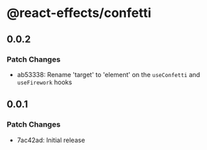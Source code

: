 # @react-effects/confetti

## 0.0.2

### Patch Changes

- ab53338: Rename 'target' to 'element' on the `useConfetti` and `useFirework` hooks

## 0.0.1

### Patch Changes

- 7ac42ad: Initial release
